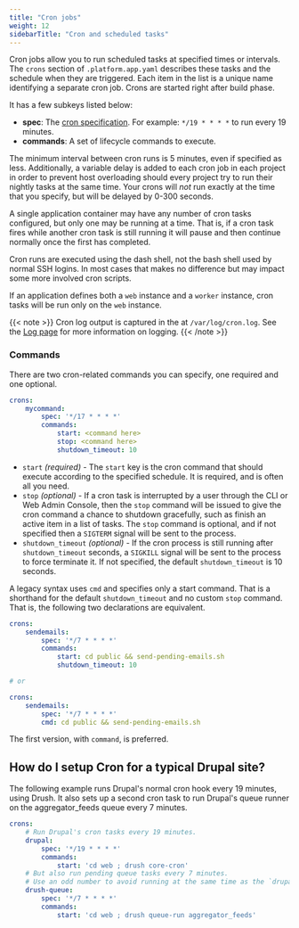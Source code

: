 ```yaml
---
title: "Cron jobs"
weight: 12
sidebarTitle: "Cron and scheduled tasks"
---
```


Cron jobs allow you to run scheduled tasks at specified times or intervals. The `crons` section of `.platform.app.yaml` describes these tasks and the schedule when they are triggered.  Each item in the list is a unique name identifying a separate cron job. Crons are started right after build phase.

It has a few subkeys listed below:

* **spec**: The [cron specification](https://en.wikipedia.org/wiki/Cron#CRON_expression). For example: `*/19 * * * *` to run every 19 minutes.
* **commands**: A set of lifecycle commands to execute.

The minimum interval between cron runs is 5 minutes, even if specified as less.  Additionally, a variable delay is added to each cron job in each project in order to prevent host overloading should every project try to run their nightly tasks at the same time.  Your crons will *not* run exactly at the time that you specify, but will be delayed by 0-300 seconds.

A single application container may have any number of cron tasks configured, but only one may be running at a time.  That is, if a cron task fires while another cron task is still running it will pause and then continue normally once the first has completed.

Cron runs are executed using the dash shell, not the bash shell used by normal SSH logins. In most cases that makes no difference but may impact some more involved cron scripts.

If an application defines both a `web` instance and a `worker` instance, cron tasks will be run only on the `web` instance.

{{< note >}}
Cron log output is captured in the at `/var/log/cron.log`.  See the [Log page](/development/logs.md) for more information on logging.
{{< /note >}}

### Commands

There are two cron-related commands you can specify, one required and one optional.

```yaml
crons:
    mycommand:
        spec: '*/17 * * * *'
        commands:
            start: <command here>
            stop: <command here>
            shutdown_timeout: 10
```

* `start` *(required)* - The `start` key is the cron command that should execute according to the specified schedule.  It is required, and is often all you need.
* `stop` *(optional)* - If a cron task is interrupted by a user through the CLI or Web Admin Console, then the `stop` command will be issued to give the cron command a chance to shutdown gracefully, such as finish an active item in a list of tasks.  The `stop` command is optional, and if not specified then a `SIGTERM` signal will be sent to the process.
* `shutdown_timeout` *(optional)* - If the cron process is still running after `shutdown_timeout` seconds, a `SIGKILL` signal will be sent to the process to force terminate it.  If not specified, the default `shutdown_timeout` is 10 seconds.

A legacy syntax uses `cmd` and specifies only a start command.  That is a shorthand for the default `shutdown_timeout` and no custom `stop` command.  That is, the following two declarations are equivalent.

```yaml
crons:
    sendemails:
        spec: '*/7 * * * *'
        commands:
            start: cd public && send-pending-emails.sh
            shutdown_timeout: 10

# or

crons:
    sendemails:
        spec: '*/7 * * * *'
        cmd: cd public && send-pending-emails.sh
```

The first version, with `command`, is preferred.

## How do I setup Cron for a typical Drupal site?

The following example runs Drupal's normal cron hook every 19 minutes, using Drush.  It also sets up a second cron task to run Drupal's queue runner on the aggregator_feeds queue every 7 minutes.

```yaml
crons:
    # Run Drupal's cron tasks every 19 minutes.
    drupal:
        spec: '*/19 * * * *'
        commands:
            start: 'cd web ; drush core-cron'
    # But also run pending queue tasks every 7 minutes.
    # Use an odd number to avoid running at the same time as the `drupal` cron.
    drush-queue:
        spec: '*/7 * * * *'
        commands:
            start: 'cd web ; drush queue-run aggregator_feeds'
```
